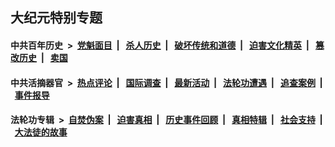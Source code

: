 ## 大纪元特别专题

#### 中共百年历史 &nbsp;>&nbsp; [党魁面目](indexes/nf1176107/README.md?11120430) &nbsp;| &nbsp; [杀人历史](indexes/nf1176106/README.md?11120430) &nbsp;| &nbsp; [破坏传统和道德](indexes/nf1176106/README.md?11120430) &nbsp;| &nbsp; [迫害文化精英](indexes/nf1176111/README.md?11120430) &nbsp;| &nbsp; [篡改历史](indexes/nf1176115/README.md?11120430) &nbsp;| &nbsp; [卖国](indexes/nf1176117/README.md?11120430) 

#### 中共活摘器官 &nbsp;>&nbsp; [热点评论](indexes/nf5879/README.md?11120430) &nbsp;| &nbsp; [国际调查](indexes/nf5947/README.md?11120430) &nbsp;| &nbsp; [最新活动](indexes/nf5883/README.md?11120430) &nbsp;| &nbsp; [法轮功遭遇](indexes/nf5881/README.md?11120430) &nbsp;| &nbsp; [追查案例](indexes/nf5880/README.md?11120430) &nbsp;| &nbsp; [事件报导](indexes/nf5877/README.md?11120430) 

#### 法轮功专辑 &nbsp;>&nbsp; [自焚伪案](indexes/nf5562/README.md?11120430) &nbsp;| &nbsp; [迫害真相](indexes/nf4379/README.md?11120430) &nbsp;| &nbsp; [历史事件回顾](indexes/nf5793/README.md?11120430) &nbsp;| &nbsp; [真相特辑](indexes/nf4389/README.md?11120430) &nbsp;| &nbsp; [社会支持](indexes/nf4386/README.md?11120430) &nbsp;| &nbsp; [大法徒的故事](indexes/nf1147481/README.md?11120430) 


